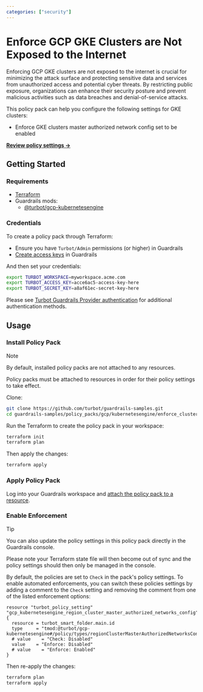```yaml
---
categories: ["security"]
---
```


# Enforce GCP GKE Clusters are Not Exposed to the Internet

Enforcing GCP GKE clusters are not exposed to the internet is crucial for minimizing the attack surface and protecting sensitive data and services from unauthorized access and potential cyber threats. By restricting public exposure, organizations can enhance their security posture and prevent malicious activities such as data breaches and denial-of-service attacks.

This policy pack can help you configure the following settings for GKE clusters:

- Enforce GKE clusters master authorized network config set to be enabled

**[Review policy settings →](https://hub-guardrails-turbot-com-git-development-turbot.vercel.app/policy-packs/gcp_kubernetesengine_region_cluster_master_authorized_networks_config/settings)**

## Getting Started

### Requirements

- [Terraform](https://developer.hashicorp.com/terraform/tutorials/gcp-get-started/install-cli)
- Guardrails mods:
  - [@turbot/gcp-kubernetesengine](https://hub-guardrails-turbot-com-git-development-turbot.vercel.app/gcp/mods/gcp-kubernetesengine)

### Credentials

To create a policy pack through Terraform:

- Ensure you have `Turbot/Admin` permissions (or higher) in Guardrails
- [Create access keys](https://turbot.com/guardrails/docs/guides/iam/access-keys#generate-a-new-guardrails-api-access-key) in Guardrails

And then set your credentials:

```sh
export TURBOT_WORKSPACE=myworkspace.acme.com
export TURBOT_ACCESS_KEY=acce6ac5-access-key-here
export TURBOT_SECRET_KEY=a8af61ec-secret-key-here
```

Please see [Turbot Guardrails Provider authentication](https://registry.terraform.io/providers/turbot/turbot/latest/docs#authentication) for additional authentication methods.

## Usage

### Install Policy Pack

> [!NOTE]
> By default, installed policy packs are not attached to any resources.
>
> Policy packs must be attached to resources in order for their policy settings to take effect.

Clone:

```sh
git clone https://github.com/turbot/guardrails-samples.git
cd guardrails-samples/policy_packs/gcp/kubernetesengine/enforce_clusters_are_not_internet_exposed
```

Run the Terraform to create the policy pack in your workspace:

```sh
terraform init
terraform plan
```

Then apply the changes:

```sh
terraform apply
```

### Apply Policy Pack

Log into your Guardrails workspace and [attach the policy pack to a resource](https://turbot.com/guardrails/docs/guides/working-with-folders/smart#attach-a-smart-folder-to-a-resource).

### Enable Enforcement

> [!TIP]
> You can also update the policy settings in this policy pack directly in the Guardrails console.
>
> Please note your Terraform state file will then become out of sync and the policy settings should then only be managed in the console.

By default, the policies are set to `Check` in the pack's policy settings. To enable automated enforcements, you can switch these policies settings by adding a comment to the `Check` setting and removing the comment from one of the listed enforcement options:

```hcl
resource "turbot_policy_setting" "gcp_kubernetesengine_region_cluster_master_authorized_networks_config" {
  resource = turbot_smart_folder.main.id
  type     = "tmod:@turbot/gcp-kubernetesengine#/policy/types/regionClusterMasterAuthorizedNetworksConfig"
  # value    = "Check: Disabled"
  value    = "Enforce: Disabled"
  # value    = "Enforce: Enabled"
}
```

Then re-apply the changes:

```sh
terraform plan
terraform apply
```
